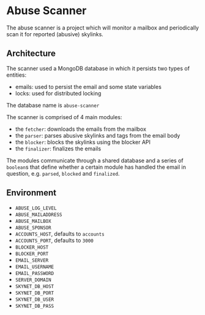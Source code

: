# Abuse Scanner

The abuse scanner is a project which will monitor a mailbox and periodically
scan it for reported (abusive) skylinks.

## Architecture

The scanner used a MongoDB database in which it persists two types of entities:
- emails: used to persist the email and some state variables
- locks: used for distributed locking

The database name is `abuse-scanner`
  
The scanner is comprised of 4 main modules:
- the `fetcher`: downloads the emails from the mailbox
- the `parser`: parses abusive skylinks and tags from the email body
- the `blocker`: blocks the skylinks using the blocker API
- the `finalizer`: finalizes the emails

The modules communicate through a shared database and a series of `boolean`s
that define whether a certain module has handled the email in question, e.g.
`parsed`, `blocked` and `finalized`.

## Environment

- `ABUSE_LOG_LEVEL`
- `ABUSE_MAILADDRESS`
- `ABUSE_MAILBOX`
- `ABUSE_SPONSOR`
- `ACCOUNTS_HOST`, defaults to `accounts`
- `ACCOUNTS_PORT`, defaults to `3000`
- `BLOCKER_HOST`
- `BLOCKER_PORT`
- `EMAIL_SERVER`
- `EMAIL_USERNAME`
- `EMAIL_PASSWORD`
- `SERVER_DOMAIN`
- `SKYNET_DB_HOST`
- `SKYNET_DB_PORT`
- `SKYNET_DB_USER`
- `SKYNET_DB_PASS`
